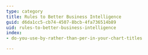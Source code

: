 ```yaml
---
type: category
title: Rules to Better Business Intelligence
guid: d6da1cc5-cb74-4507-8bcb-4fa736514b89
uid: rules-to-better-business-intelligence
index:
- do-you-use-by-rather-than-per-in-your-chart-titles

---
```




